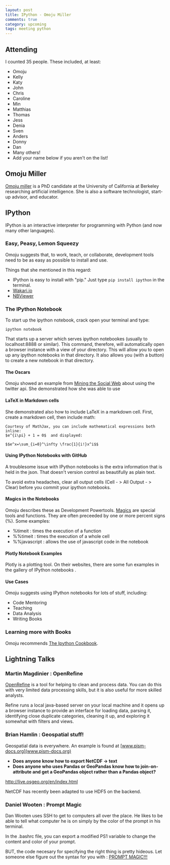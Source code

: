 ```yaml
---
layout: post
title: IPython - Omoju Miller
comments: true
category: upcoming
tags: meeting python
---
```



## Attending

I counted 35 people. These included, at least:

- Omoju
- Kelly
- Katy
- John
- Chris
- Caroline
- Min
- Matthias
- Thomas
- Jess
- Denia
- Sven
- Anders
- Donny
- Dan
- Many others!
- Add your name below if you aren't on the list!

## Omoju Miller

[Omoju miller](omojumiller.com) is a PhD candidate at the University of
California at Berkeley researching artificial intelligence. She is also a
software technologist, start-up advisor, and educator.


## IPython

IPython is an interactive interpreter for programming with Python (and now many
other languages).

### Easy, Peasy, Lemon Squeezy

Omoju suggests that, to work, teach, or collaborate, development tools need to
be as easy as possible to install and use.

Things that she mentioned in this regard:

- IPython is easy to install with "pip." Just type `pip install ipython` in the
  terminal.
- [Wakari.io](wakari.io)
- [NBViewer](nbviewer.ipython.org)

### The IPython Notebook

To start up the ipython notebook, crack open your terminal and type:

```
ipython notebook
```

That starts up a server which serves ipython notebookes (usually to
localhost:8888 or similar). This command, therefore, will automatically open a
browser instance with a view of your directory. This will allow you to open up
any ipython notebooks in that directory. It also allows you (with a button) to
create a new notebook in that directory.

#### The Oscars

Omoju showed an example from [Mining the Social
Web](http://nbviewer.ipython.org/github/ptwobrussell/Mining-the-Social-Web-2nd-Edition/tree/master/ipynb/)
about using the twitter api. She demonstrated how she was able to use

#### LaTeX in Markdown cells

She demonstrated also how to include LaTeX in a markdown cell. First, create a
markdown cell, then include math:

```
Courtesy of MathJax, you can include mathematical expressions both inline:
$e^{i\pi} + 1 = 0$  and displayed:

$$e^x=\sum_{i=0}^\infty \frac{1}{i!}x^i$$
```

#### Using IPython Notebooks with GitHub

A troublesome issue with IPython notebooks is the extra information that is
held in the json. That doesn't version control as beautifully as plain text.

To avoid extra headaches, clear all output cells (Cell - > All Output - >
Clear) before you commit your ipython notebooks.

#### Magics in the Notebooks

Omoju describes these as Development Powertools.
[Magics](http://ipython.org/ipython-doc/dev/interactive/tutorial.html) are special tools and
functions. They are often preceeded by one or more percent signs (%). Some examples:

- %timeit : times the execution of a function
- %%timeit : times the execution of a whole cell
- %%javascript : allows the use of javascript code in the notebook

#### Plotly Notebook Examples

Plotly is a plotting tool. On their websites, there are some fun examples in
the gallery of IPython notebooks .

#### Use Cases

Omoju suggests using IPython notebooks for lots of stuff, including:

- Code Mentoring
- Teaching
- Data Analysis
- Writing Books

### Learning more with Books

Omoju recommends [The Ipython Cookbook](ipython-books.github.io/cookbook).

## Lightning Talks

### Martin Magdinier : OpenRefine

[OpenRefine](http://openrefine.org/) is a tool for helping to clean and process
data. You can do this with very limited data processing skills, but it is also
useful for more skilled analysts.

Refine runs a local java-based server on your local machine and it opens up a
browser instance to provide an interface for loading data, parsing it,
identifying close duplicate categories, cleaning it up, and exploring it
somewhat with filters and views.


### Brian Hamlin : Geospatial stuff!

Geospatial data is everywhere.  An example is found at
[www.pism-docs.org](www.pism-docs.org)

- **Does anyone know how to export NetCDF -> text**
- **Does anyone who uses Pandas or GeoPandas know how to join-on-attribute and
  get a GeoPandas object rather than a Pandas object?**

http://live.osgeo.org/en/index.html

NetCDF has recently been adapted to use HDF5 on the backend.


### Daniel Wooten : Prompt Magic

Dan Wooten uses SSH to get to computers all over the place. He likes to be able
to tell what computer he is on simply by the color of the prompt in his
terminal.

In the .bashrc file, you can export a modified PS1 variable to change the
content and color of your prompt.

BUT, the code necesary for specifying the right thing is pretty hideous. Let
someone else figure out the syntax for you with : [PROMPT
MAGIC!!!](http://www.funtoo.org/Prompt_Magic)


